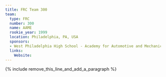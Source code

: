```yaml
---
title: FRC Team 300
team:
  type: FRC
  number: 300
  name: AAME
  rookie_year: 1999
  location: Philadelphia, PA, USA
  sponsors:
  - West Philadelphia High School - Academy for Automotive and Mechanical Engineering
  links:
    Website:
---
```


{% include remove_this_line_and_add_a_paragraph %}